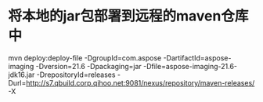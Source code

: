 
# 将本地的jar包部署到远程的maven仓库中

mvn deploy:deploy-file -DgroupId=com.aspose -DartifactId=aspose-imaging -Dversion=21.6 -Dpackaging=jar -Dfile=aspose-imaging-21.6-jdk16.jar -DrepositoryId=releases -Durl=http://s7.qbuild.corp.qihoo.net:9081/nexus/repository/maven-releases/ -X